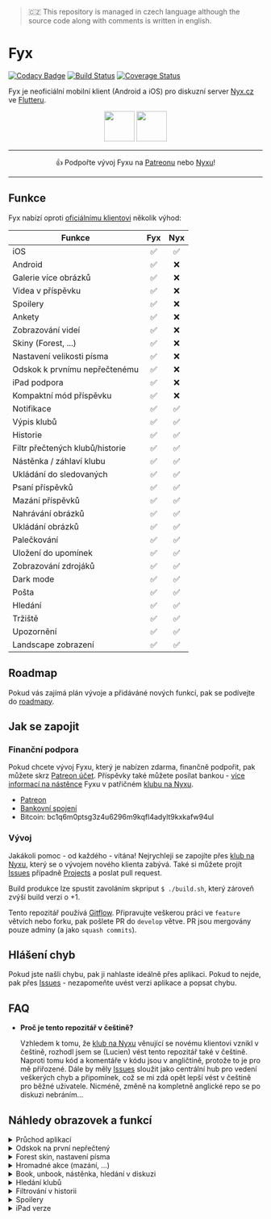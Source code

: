> 🇨🇿 This repository is managed in czech language although the source code along with comments is written in english.

# Fyx

[![Codacy Badge](https://api.codacy.com/project/badge/Grade/c5dd9261a8154bddb7f317f607307a1c)](https://app.codacy.com/gh/lucien144/fyx?utm_source=github.com&utm_medium=referral&utm_content=lucien144/fyx&utm_campaign=Badge_Grade_Settings)
[![Build Status](https://travis-ci.com/lucien144/fyx.svg?branch=develop)](https://travis-ci.com/lucien144/fyx) [![Coverage Status](https://coveralls.io/repos/github/lucien144/fyx/badge.svg?branch=develop)](https://coveralls.io/github/lucien144/fyx?branch=develop)

Fyx je neoficiální mobilní klient (Android a iOS) pro diskuzní server [Nyx.cz](https://nyx.cz) ve [Flutteru](https://flutter.dev/).

<p align="center">
<a href="https://play.google.com/store/apps/details?id=net.lucien144.fyx" target="_blank"><img src="https://imgur.com/yQvstXc.png" height="60"/></a>
<a href="https://144.wtf/AmcGAl" target="_blank"><img src="https://144.wtf/9VRKzD+" height="60"/></a>
</p>

---
<p align="center">
👍 Podpořte vývoj Fyxu na <a href="http://patreon.com/fyxapp" target="_blank">Patreonu</a> nebo <a href="https://www.nyx.cz/index.php?l=topic;l2=2;id=24237;n=a200"  target="_blank">Nyxu</a>!
</p>

---

## Funkce

Fyx nabízí oproti [oficiálnímu klientovi](https://apps.apple.com/cz/app/nyx/id920743962) několik výhod:

| Funkce | Fyx | Nyx |
|-|:-:|:-:|
| iOS | ✅ | ✅ |
| Android | ✅ | ❌ |
| Galerie více obrázků | ✅ | ❌ |
| Videa v příspěvku | ✅ | ❌ |
| Spoilery | ✅ | ❌ |
| Ankety | ✅ | ❌ |
| Zobrazování videí | ✅ | ❌ |
| Skiny (Forest, ...) | ✅ | ❌ |
| Nastavení velikosti písma | ✅ | ❌ |
| Odskok k prvnímu nepřečtenému | ✅ | ❌ |
| iPad podpora | ✅ | ❌ |
| Kompaktní mód příspěvku | ✅ | ❌ |
| Notifikace | ✅ | ✅ |
| Výpis klubů | ✅ | ✅ |
| Historie | ✅ | ✅ |
| Filtr přečtených klubů/historie | ✅ | ✅ |
| Nástěnka / záhlaví klubu | ✅ | ✅ |
| Ukládání do sledovaných | ✅ | ✅ |
| Psaní příspěvků | ✅ | ✅ |
| Mazání příspěvků | ✅ | ✅ |
| Nahrávání obrázků | ✅ | ✅ |
| Ukládání obrázků | ✅ | ✅ |
| Palečkování | ✅ | ✅ |
| Uložení do upomínek | ✅ | ✅ |
| Zobrazování zdrojáků | ✅ | ✅ |
| Dark mode | ✅ | ✅ |
| Pošta | ✅ | ✅ |
| Hledání | ✅ | ✅ |
| Tržiště | ✅ | ✅ |
| Upozornění | ✅ | ✅ |
| Landscape zobrazení | ✅ | ✅ |

## Roadmap

Pokud vás zajímá plán vývoje a přidáváné nových funkcí, pak se podívejte do [roadmapy](https://github.com/lucien144/fyx/projects/2).

## Jak se zapojit

### Finanční podpora

Pokud chcete vývoj Fyxu, který je nabízen zdarma, finančně podpořit, pak můžete skrz [Patreon účet](http://patreon.com/fyxapp). Příspěvky také můžete posílat bankou - [více informací na nástěnce](https://www.nyx.cz/index.php?l=topic;l2=2;id=24237;n=6162) Fyxu v patřičném [klubu na Nyxu](https://www.nyx.cz/index.php?l=topic;l2=2;id=24237;n=6162).

- [Patreon](http://patreon.com/fyxapp)
- [Bankovní spojení](https://www.nyx.cz/index.php?l=topic;l2=2;id=24237;n=6162)
- Bitcoin: bc1q6m0ptsg3z4u6296m9kqfl4adylt9kxkafw94ul

### Vývoj

Jakákoli pomoc - od každého - vítána! Nejrychleji se zapojíte přes [klub na Nyxu](https://www.nyx.cz/index.php?l=topic;id=24237;n=23dd), který se o vývojem nového klienta zabývá.
Také si můžete projít [Issues](https://github.com/lucien144/fyx/issues) případně [Projects](https://github.com/lucien144/fyx/projects) a poslat pull request.

Build produkce lze spustit zavoláním skpriput `$ ./build.sh`, který zároveň zvýší build verzi o +1.

Tento repozitář používá [Gitflow](https://www.atlassian.com/git/tutorials/comparing-workflows/gitflow-workflow). Připravujte veškerou práci ve `feature` větvích nebo forku, pak pošlete PR do `develop` větve. PR jsou mergovány pouze adminy (a jako `squash commits`).

## Hlášení chyb
Pokud jste našli chybu, pak ji nahlaste ideálně přes aplikaci. Pokud to nejde, pak přes [Issues](https://github.com/lucien144/fyx/issues) - nezapomeňte uvést verzi aplikace a popsat chybu.

## FAQ

- **Proč je tento repozitář v češtině?**

  Vzhledem k tomu, že [klub na Nyxu](https://www.nyx.cz/index.php?l=topic;id=24237;n=23dd) věnující se novému klientovi vznikl v češtině, rozhodl jsem se (Lucien) vést tento repozitář také v češtině. Naproti tomu kód a komentáře v kódu jsou v angličtině, protože to je pro mě přiřozené. Dále by měly [Issues](https://github.com/lucien144/fyx/issues) sloužit jako centrální hub pro vedení veškerých chyb a připomínek, což se mi zdá opět lepší vést v češtině pro běžné uživatele. Nicméně, změně na kompletně anglické repo se po diskuzi nebráním...

## Náhledy obrazovek a funkcí

<details><summary>Průchod aplikací</summary>
<img src="https://imgur.com/U00Oghi.gif">
</details>

<details><summary>Odskok na první nepřečtený</summary>
<img src="https://nyx.cz/files/000/024/2488581_c5ecbfff4f2539635330/original.gif?name=autoscroll.gif">
</details>

<details><summary>Forest skin, nastavení písma</summary>
<img src="https://x.144.wtf/xkin1h+">
</details>

<details><summary>Hromadné akce (mazání, ...)</summary>
<img src="https://nyx.cz/files/000/024/2488580_08c9850b3d378dcb0079/original.gif?name=delete_batch.gif">
</details>

<details><summary>Book, unbook, nástěnka, hledání v diskuzi</summary>
<img src="https://nyx.cz/files/000/024/2488576_115fd940e8870959cd5f/original.gif?name=discussion-actions.gif">
</details>

<details><summary>Hledání klubů</summary>
<img src="https://nyx.cz/files/000/024/2488575_a04450db46eb11ba5f0c/original.gif?name=search.gif">
</details>

<details><summary>Filtrování v historii</summary>
<img src="https://nyx.cz/files/000/024/2488573_060d813c9b1369e2439c/original.gif?name=filter.gif">
</details>

<details><summary>Spoilery</summary>
<img src="https://i.imgur.com/4P84HJD.jpg">
</details>

<details><summary>iPad verze</summary>
<img src="https://nyx.cz/files/000/024/2481297_1ecd8988381cde23830d/original.gif?name=CleanShot+2022-06-08+at+12.32.49.gif">
</details>